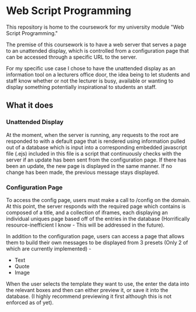 # Web Script Programming
This repository is home to the coursework for my university module "Web Script Programming."

The premise of this coursework is to have a web server that serves a page to an unattended display, which is controlled
from a configuration page that can be accessed through a specific URL to the server.

For my specific use case I chose to have the unattended display as an information tool on a lecturers office door, the idea
being to let students and staff know whether or not the lecturer is busy, available or wanting to display something potentially
inspirational to students an staff.

## What it does
### Unattended Display
At the moment, when the server is running, any requests to the root are responded to with a default page that is rendered using information pulled out of a database which is input into a corresponding embedded javascript file (.ejs) included in this file is a script that continuously checks with the server if an update has been sent from the configuration page. If there has been an update, the new page is displayed in the same manner. If no change has been made, the previous message stays displayed.
### Configuration Page
To access the config page, users must make a call to /config on the domain. At this point, the server responds with the required page which contains is composed of a title, and a collection of iframes, each displaying an individual uniques page based off of the entries in the database (Horrifically resource-inefficient I know - This will be addressed in the future).

In addition to the configuration page, users can access a page that allows them to build their own messages to be displayed from 3 presets (Only 2 of which are currently implemented) -
  * Text
  * Quote
  * Image

When the user selects the template they want to use, the enter the data into the relevant boxes and then can either preview it, or save it into the database. (I highly recommend previewing it first although this is not enforced as of yet).
